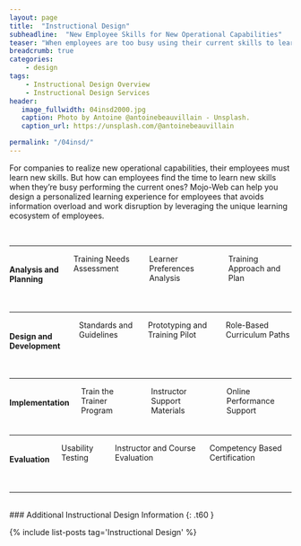 ```yaml
---
layout: page
title:  "Instructional Design"
subheadline:  "New Employee Skills for New Operational Capabilities"
teaser: "When employees are too busy using their current skills to learn new ones,  Mojo-Web can help design a personalized learning experience that reduces information overload."
breadcrumb: true
categories:
    - design
tags:
    - Instructional Design Overview
    - Instructional Design Services
header:
   image_fullwidth: 04insd2000.jpg
   caption: Photo by Antoine @antoinebeauvillain - Unsplash.
   caption_url: https://unsplash.com/@antoinebeauvillain

permalink: "/04insd/"
---
```

For companies to realize new operational capabilities, their employees must learn new skills. But how can employees find the time to learn new skills when they’re busy performing the current ones? Mojo-Web can help you design a personalized learning experience for employees that avoids information overload and work disruption by leveraging the unique learning ecosystem of employees.

<br>
<hr>
<div class="row" >
  <div class="medium-4 medium-offset-1 columns t30">
      <p style="margin:0;"><img src="{{ site.urlimg }}04insd_sv01_as_title.jpg" alt=""></p>
    </div><!-- /.medium-4.columns -->
  <div class="medium-7 columns t30">
      <h4>Analysis and Planning</h4>
      <p style="margin:0;">Training Needs Assessment</p>
      <p style="margin:0;">Learner Preferences Analysis</p>
      <p style="margin:0;">Training Approach and Plan</p>  
    </div><!-- /.medium-8.columns -->
</div><!-- /.row -->
<br>
<hr>
<div class="row">
  <div class="medium-4 medium-offset-1 columns t30">
    <p style="margin:0;"><img src="{{ site.urlimg }}04insd_sv02_dd_title.jpg" alt=""></p>
  </div><!-- /.medium-4.columns -->
  <div class="medium-7 columns t30">
    <h4>Design and Development</h4>
    <p style="margin:0;">Standards and Guidelines</p>
    <p style="margin:0;">Prototyping and Training Pilot</p>
    <p style="margin:0;">Role-Based Curriculum Paths</p>
  </div><!-- /.medium-8.columns -->
</div><!-- /.row -->
<br>
<hr>
<div class="row">
  <div class="medium-4 medium-offset-1 columns t30">
    <img src="{{ site.urlimg }}04insd_sv03_im_title.jpg" alt="">
  </div><!-- /.medium-4.columns -->
  <div class="medium-7 columns t30">
    <h4>Implementation</h4>
    <p style="margin:0;">Train the Trainer Program</p>
    <p style="margin:0;">Instructor Support Materials</p>
    <p style="margin:0;">Online Performance Support</p>
  </div><!-- /.medium-8.columns -->
</div><!-- /.row -->
<br>
<hr>
<div class="row">
  <div class="medium-4 medium-offset-1 columns t30">
    <img src="{{ site.urlimg }}04insd_sv04_ev_title.jpg" alt="">
  </div><!-- /.medium-4.columns -->
  <div class="medium-7 columns t30">
    <h4>Evaluation</h4>
    <p style="margin:0;">Usability Testing</p>
    <p style="margin:0;">Instructor and Course Evaluation</p>
    <p style="margin:0;">Competency Based Certification</p>
  </div><!-- /.medium-8.columns -->
</div><!-- /.row -->
<br>
<hr>  
<br>
### Additional Instructional Design Information
{: .t60 }

{% include list-posts tag='Instructional Design' %}
